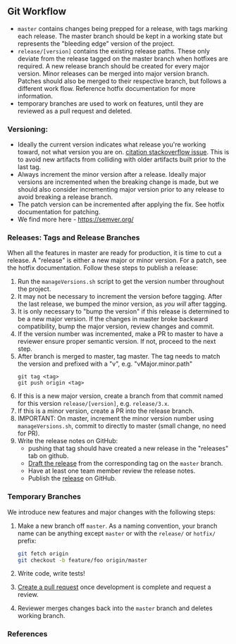 

## Git Workflow

  * `master` contains changes being prepped for a release, with tags marking each release. The master branch should be kept in a working state but represents the "bleeding edge" version of the project. 
  * `release/[version]` contains the existing release paths. These only deviate from the release tagged on the master branch when hotfixes are required. A new release branch should be created for every major version. Minor releases can be merged into major version branch. Patches should also be merged to their respective branch, but follows a different work flow. Reference hotfix documentation for more information.  
  * temporary branches are used to work on features, until they are reviewed as a pull request and deleted.

### Versioning: 
  * Ideally the current version indicates what release you're working toward, not what version you are on. [citation stackoverflow issue](https://softwareengineering.stackexchange.com/questions/166215/when-do-you-change-your-major-minor-patch-version-number). This is to avoid new artifacts from colliding with older artifacts built prior to the last tag.
  * Always increment the minor version after a release. Ideally major versions are incremented when the breaking change is made, but we should also consider incrementing major version prior to any release to avoid breaking a release branch. 
  * The patch version can be incremented after applying the fix. See hotfix documentation for patching. 
  * We find more here - https://semver.org/

### Releases: Tags and Release Branches
When all the features in master are ready for production, it is time to cut a release. A "release" is either a new major or minor version. For a patch, see the hotfix documentation. Follow these steps to publish a release:

  1. Run the `manageVersions.sh` script to get the version number throughout the project.
  2. It may not be necessary to increment the version before tagging. After the last release, we bumped the minor version, as *you will* after tagging. 
  3. It is only necessary to "bump the version" if this release is determined to be a new major version. If the changes in master broke backward compatibility, bump the major version, review changes and commit.
  4. If the version number was incremented, make a PR to master to have a reviewer ensure proper semantic version. If not, proceed to the next step. 
  5. After branch is merged to master, tag master. The tag needs to match the version and prefixed with a "v", e.g. "vMajor.minor.path"
     ```
     git tag <tag>
     git push origin <tag>
     ```
  6. If this is a new major version, create a branch from that commit named for this version `release/[version]`, e.g. `release/3.x`.
  7. If this is a minor version, create a PR into the release branch. 
  8. IMPORTANT: On master, increment the minor version number using `manageVersions.sh`, commit to directly to master  (small change, no need for PR).
  9. Write the release notes on GitHub:
     * pushing that tag should have created a new release in the "releases" tab on github.
     * [Draft the release][draft release] from the corresponding tag on the `master` branch.
     * Have at least one team member review the release notes.
     * Publish the [release](https://github.com/cedardevs/onestop/releases) on GitHub.

### Temporary Branches
We introduce new features and major changes with the following steps:
  1. Make a new branch off `master`. As a naming convention, your branch name can be anything except `master` or with the `release/` or `hotfix/` prefix:

      ```sh
      git fetch origin
      git checkout -b feature/foo origin/master
      ```

  1. Write code, write tests!  

  1. [Create a pull request](https://github.com/cedardevs/onestop/compare) once development is complete and
    request a review.

  1. Reviewer merges changes back into the `master` branch and deletes working branch.

### References

[draft release]: https://github.com/cedardevs/onestop/releases/new
[git tag]: https://git-scm.com/book/en/v2/Git-Basics-Tagging
[new release]: https://github.com/cedardevs/onestop/releases/new
[pull request]: https://github.com/cedardevs/onestop/compare
[releases]: https://github.com/cedardevs/onestop/releases
[semantic versioning]: http://semver.org/
[github issues]: https://github.com/cedardevs/onestop/issues/new
